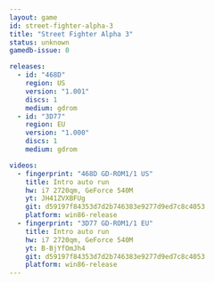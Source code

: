 ```yaml
---
layout: game
id: street-fighter-alpha-3
title: "Street Fighter Alpha 3"
status: unknown
gamedb-issue: 0

releases:
  - id: "468D"
    region: US
    version: "1.001"
    discs: 1
    medium: gdrom
  - id: "3D77"
    region: EU
    version: "1.000"
    discs: 1
    medium: gdrom

videos:
  - fingerprint: "468D GD-ROM1/1 US"
    title: Intro auto run
    hw: i7 2720qm, GeForce 540M
    yt: JH41ZVXBFUg
    git: d59197f84353d7d2b746383e9277d9ed7c8c4053
    platform: win86-release
  - fingerprint: "3D77 GD-ROM1/1 EU"
    title: Intro auto run
    hw: i7 2720qm, GeForce 540M
    yt: B-BjYfOmJh4
    git: d59197f84353d7d2b746383e9277d9ed7c8c4053
    platform: win86-release
---
```

